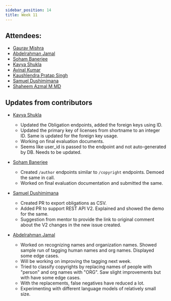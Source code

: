 ```yaml
---
sidebar_position: 14
title: Week 11
---
```


<!--
SPDX-License-Identifier: CC-BY-SA-4.0

SPDX-FileCopyrightText: 2023 Gaurav Mishra <mishra.gaurav@siemens.com>
SPDX-FileCopyrightText: 2023 Siemens AG
-->

## Attendees:

  - [Gaurav Mishra](https://github.com/GMishx)
  - [Abdelrahman Jamal](https://github.com/Hero2323)
  - [Soham Banerjee](https://github.com/soham4abc)
  - [Kavya Shukla](https://github.com/k-avy)
  - [Avinal Kumar](https://github.com/avinal)
  - [Kaushlendra Pratap Singh](https://github.com/kaushl2208)
  - [Samuel Dushimimana](https://github.com/dushimsam)
  - [Shaheem Azmal M MD](https://github.com/shaheemazmalmmd)

## Updates from contributors

- [Kavya Shukla](https://github.com/k-avy)
  - Updated the Obligation endpoints, added the foreign keys using ID.
  - Updated the primary key of licenses from shortname to an integer ID. Same
    is updated for the foreign key usage.
  - Working on final evaluation documents.
  - Seems like user_id is passed to the endpoint and not auto-generated by DB.
    Needs to be updated.

- [Soham Banerjee](https://github.com/soham4abc)
  - Created `/author` endpoints similar to `/copyright` endpoints. Demoed the
    same in call.
  - Worked on final evaluation documentation and submitted the same.

- [Samuel Dushimimana](https://github.com/dushimsam)
  - Created PR to export obligations as CSV.
  - Added PR to support REST API V2. Explained and showed the demo for the same.
  - Suggestion from mentor to provide the link to original comment about the V2
    changes in the new issue created.

- [Abdelrahman Jamal](https://github.com/Hero2323)
  - Worked on recognizing names and organization names. Showed sample run of
    tagging human names and org names. Displayed some edge cases.
  - Will be working on improving the tagging next week.
  - Tried to classify copyrights by replacing names of people with "person" and
    org names with "ORG". Saw slight improvements but with have some edge cases.
  - With the replacements, false negatives have reduced a lot.
  - Experimenting with different language models of relatively small size.
